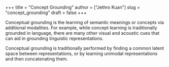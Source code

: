 +++
title = "Concept Grounding"
author = ["Jethro Kuan"]
slug = "concept_grounding"
draft = false
+++

Conceptual grounding is the learning of semantic meanings or concepts
via additional modalities. For example, while concept learning is
traditionally grounded in language, there are many other visual and
acoustic cues that can aid in grounding linguistic representations.

Conceptual grounding is traditionally performed by finding a common
latent space between representations, or by learning unimodal
representations and then concatenating them.